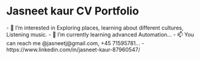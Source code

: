 
<!---
JasneetQA30/JasneetQA30 is a ✨ special ✨ repository because its `README.md` (this file) appears on your GitHub profile.
You can click the Preview link to take a look at your changes.
--->

<html>
<head>
  <h1> Jasneet kaur CV Portfolio </h1>
<title>- 👋 Hi, I’m Jasneet Kaur </title>
</head>
<body>
- 👀 I’m interested in Exploring places, learning about different cultures, Listening music.
- 🌱 I’m currently learning advanced Automation...
- 📫 You can reach me @jasneetj@gmail.com, +45 71595781...
- https://www.linkedin.com/in/jasneet-kaur-87960547/
  
</body>
</html>
